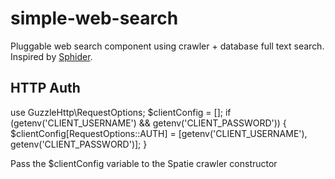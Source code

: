 # simple-web-search
Pluggable web search component using crawler + database full text search. Inspired by [Sphider](http://www.sphider.eu/index.php).

## HTTP Auth
use GuzzleHttp\RequestOptions;
$clientConfig = [];
if (getenv('CLIENT_USERNAME') && getenv('CLIENT_PASSWORD')) {
	$clientConfig[RequestOptions::AUTH] = [getenv('CLIENT_USERNAME'), getenv('CLIENT_PASSWORD')];
}

Pass the $clientConfig variable to the Spatie crawler constructor
